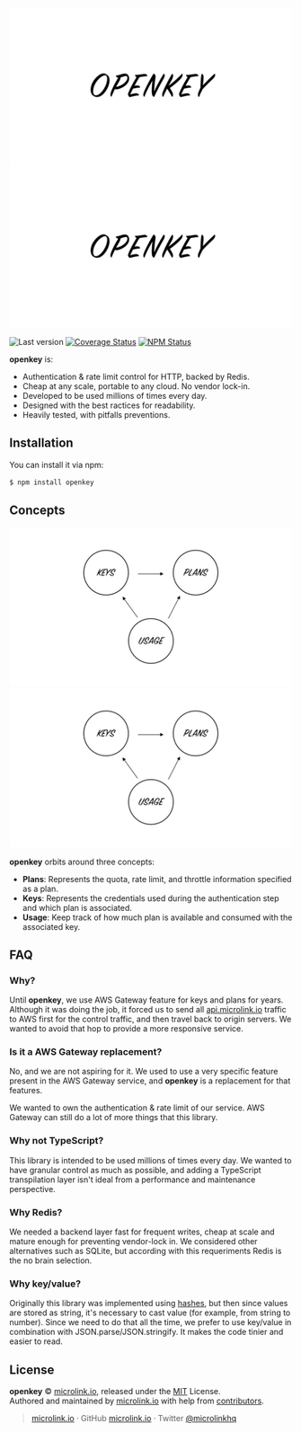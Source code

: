 <div align="center">
  <img src="https://github.com/microlinkhq/openkey/raw/master/design/banner.jpg#gh-light-mode-only" alt="microlink logo">
  <img src="https://github.com/microlinkhq/openkey/raw/master/design/banner.jpg#gh-dark-mode-only" alt="microlink logo">
</div>

![Last version](https://img.shields.io/github/tag/microlinkhq/openkey.svg?style=flat-square)
[![Coverage Status](https://img.shields.io/coveralls/microlinkhq/openkey.svg?style=flat-square)](https://coveralls.io/github/microlinkhq/openkey)
[![NPM Status](https://img.shields.io/npm/dm/openkey.svg?style=flat-square)](https://www.npmjs.org/package/openkey)

**openkey** is:
  - Authentication & rate limit control for HTTP, backed by Redis.
  - Cheap at any scale, portable to any cloud. No vendor lock-in.
  - Developed to be used millions of times every day.
  - Designed with the best ractices for readability.
  - Heavily tested, with pitfalls preventions.

## Installation

You can install it via npm:

```sh
$ npm install openkey
```

## Concepts

<div align="center">
  <img src="https://github.com/microlinkhq/openkey/raw/master/design/concepts.jpg#gh-light-mode-only" alt="microlink logo">
  <img src="https://github.com/microlinkhq/openkey/raw/master/design/concepts.jpg#gh-dark-mode-only" alt="microlink logo">
</div>

**openkey** orbits around three concepts:

- **Plans**: Represents the quota, rate limit, and throttle information specified as a plan.
- **Keys**: Represents the credentials used during the authentication step and which plan is associated.
- **Usage**: Keep track of how much plan is available and consumed with the associated key.

## FAQ

### Why?

Until **openkey**, we use AWS Gateway feature for keys and plans for years. Although it was doing the job, it forced us to send all [api.microlink.io](https://api.microlink.io) traffic to AWS first for the control traffic, and then travel back to origin servers. We wanted to avoid that hop to provide a more responsive service.

### Is it a AWS Gateway replacement?

No, and we are not aspiring for it. We used to use a very specific feature present in the AWS Gateway service, and **openkey** is a replacement for that features.

We wanted to own the authentication & rate limit of our service. AWS Gateway can still do a lot of more things that this library.

### Why not TypeScript?

This library is intended to be used millions of times every day. We wanted to have granular control as much as possible, and adding a TypeScript transpilation layer isn't ideal from a performance and maintenance perspective.

### Why Redis?

We needed a backend layer fast for frequent writes, cheap at scale and mature enough for preventing vendor-lock in. We considered other alternatives such as SQLite, but according with this requeriments Redis is the no brain selection.

### Why key/value?

Originally this library was implemented using [hashes](https://redis.io/docs/data-types/hashes), but then since values are stored as string, it's necessary to cast value (for example, from string to number). Since we need to do that all the time, we prefer to use key/value in combination with JSON.parse/JSON.stringify. It makes the code tinier and easier to read.

## License

**openkey** © [microlink.io](https://microlink.io), released under the [MIT](https://github.com/microlinkhq/openkey/blob/master/LICENSE.md) License.<br>
Authored and maintained by [microlink.io](https://microlink.io) with help from [contributors](https://github.com/microlinkhq/openkey/contributors).

> [microlink.io](https://microlink.io) · GitHub [microlink.io](https://github.com/microlinkhq) · Twitter [@microlinkhq](https://twitter.com/microlinkhq)
